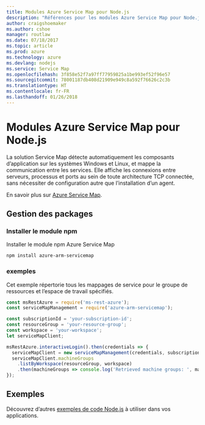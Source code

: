 ```yaml
---
title: Modules Azure Service Map pour Node.js
description: "Références pour les modules Azure Service Map pour Node.js"
author: craigshoemaker
ms.author: cshoe
manager: routlaw
ms.date: 07/18/2017
ms.topic: article
ms.prod: azure
ms.technology: azure
ms.devlang: nodejs
ms.service: Service Map
ms.openlocfilehash: 3f858e52f7a97ff77959825a1be993ef52f96e57
ms.sourcegitcommit: 78001187db408d21909e949c8a592f76626c2c3b
ms.translationtype: HT
ms.contentlocale: fr-FR
ms.lasthandoff: 01/26/2018
---
```

# <a name="azure-service-map-modules-for-nodejs"></a>Modules Azure Service Map pour Node.js

La solution Service Map détecte automatiquement les composants d’application sur les systèmes Windows et Linux, et mappe la communication entre les services. Elle affiche les connexions entre serveurs, processus et ports au sein de toute architecture TCP connectée, sans nécessiter de configuration autre que l’installation d’un agent.

En savoir plus sur [Azure Service Map](https://docs.microsoft.com/azure/operations-management-suite/operations-management-suite-service-map).

## <a name="management-package"></a>Gestion des packages

### <a name="install-the-npm-module"></a>Installer le module npm

Installer le module npm Azure Service Map

```bash
npm install azure-arm-servicemap
```

### <a name="example"></a>exemples

Cet exemple répertorie tous les mappages de service pour le groupe de ressources et l’espace de travail spécifiés.

```javascript
const msRestAzure = require('ms-rest-azure');
const serviceMapManagement = require('azure-arm-servicemap');

const subscriptionId = 'your-subscription-id';
const resourceGroup = 'your-resource-group';
const workspace = 'your-workspace';
let serviceMapClient;

msRestAzure.interactiveLogin().then(credentials => {
  serviceMapClient = new serviceMapManagement(credentials, subscriptionId);
  serviceMapClient.machineGroups
    .listByWorkspace(resourceGroup, workspace)
    .then(machineGroups => console.log('Retrieved machine groups: ', machineGroups));
});
```

## <a name="samples"></a>Exemples

Découvrez d’autres [exemples de code Node.js](https://azure.microsoft.com/resources/samples/?platform=nodejs) à utiliser dans vos applications.
